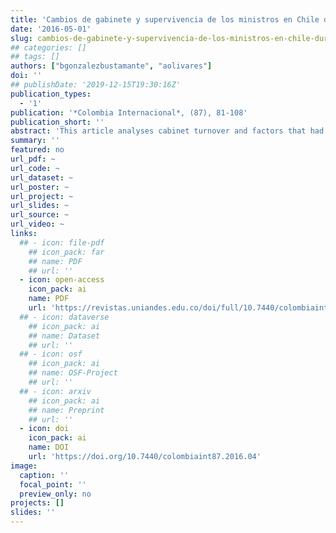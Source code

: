 ```yaml
---
title: 'Cambios de gabinete y supervivencia de los ministros en Chile durante los gobiernos de la Concertación (1990-2010)'
date: '2016-05-01'
slug: cambios-de-gabinete-y-supervivencia-de-los-ministros-en-chile-durante-los-gobiernos-de-la-concertacion
## categories: []
## tags: []
authors: ["bgonzalezbustamante", "aolivares"]
doi: ''
## publishDate: '2019-12-15T19:30:16Z'
publication_types:
  - '1'
publication: '*Colombia Internacional*, (87), 81-108'
publication_short: ''
abstract: 'This article analyses cabinet turnover and factors that had an influence on the survival of 180 ministers in Chile between 1990 and 2010. With survival analysis, specifically, proportional hazards models and Cox regressions with shared-frailty, the individual characteristics of ministers, such as survival/risk predictors and the influence of institutional factors and critical events, are evaluated. It reveals that there were different individual predictors for ministers during the first and second decade of the period, as well as the fact that critical events such as economic crises and corruption scandals influenced the survival of ministers.'
summary: ''
featured: no
url_pdf: ~
url_code: ~
url_dataset: ~
url_poster: ~
url_project: ~
url_slides: ~
url_source: ~
url_video: ~
links:
  ## - icon: file-pdf
    ## icon_pack: far
    ## name: PDF
    ## url: ''
  - icon: open-access 
    icon_pack: ai
    name: PDF
    url: 'https://revistas.uniandes.edu.co/doi/full/10.7440/colombiaint87.2016.04'
  ## - icon: dataverse
    ## icon_pack: ai
    ## name: Dataset
    ## url: ''
  ## - icon: osf
    ## icon_pack: ai
    ## name: OSF-Project
    ## url: ''
  ## - icon: arxiv
    ## icon_pack: ai
    ## name: Preprint
    ## url: ''
  - icon: doi
    icon_pack: ai
    name: DOI
    url: 'https://doi.org/10.7440/colombiaint87.2016.04'
image:
  caption: ''
  focal_point: ''
  preview_only: no
projects: []
slides: ''
---
```

